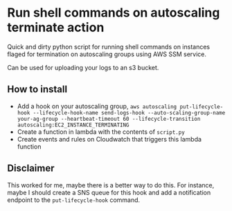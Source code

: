 # Run shell commands on autoscaling terminate action

Quick and dirty python script for running shell commands on instances flaged for termination on autoscaling groups using AWS SSM service.

Can be used for uploading your logs to an s3 bucket.

## How to install

*   Add a hook on your autoscaling group,
`aws autoscaling put-lifecycle-hook --lifecycle-hook-name send-logs-hook --auto-scaling-group-name your-ag-group --heartbeat-timeout 60 --lifecycle-transition autoscaling:EC2_INSTANCE_TERMINATING`
*   Create a function in lambda with the contents of `script.py`
*   Create events and rules on Cloudwatch that triggers this lambda function

## Disclaimer
This worked for me, maybe there is a better way to do this. For instance, maybe I should create a SNS queue for this hook and add a notification endpoint to the `put-lifecycle-hook` command.
